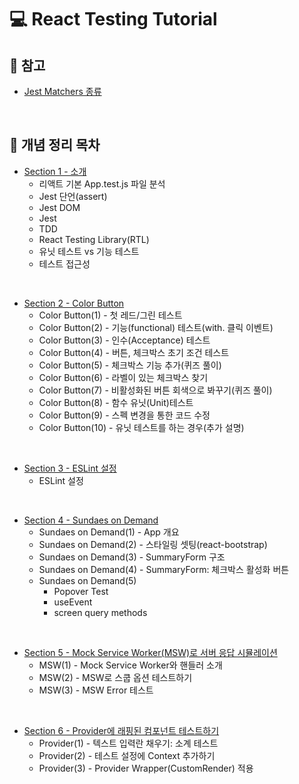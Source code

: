 # 💻 React Testing Tutorial

## 📖 참고

- [Jest Matchers 종류](https://github.com/ssi02014/React-Testing-Tutorials/blob/master/readme/jest-matchers.md)

<br />

## 📖 개념 정리 목차

- [Section 1 - 소개](https://github.com/ssi02014/React-Testing-Tutorials/blob/master/readme/section-1.md)
  - 리액트 기본 App.test.js 파일 분석
  - Jest 단언(assert)
  - Jest DOM
  - Jest
  - TDD
  - React Testing Library(RTL)
  - 유닛 테스트 vs 기능 테스트
  - 테스트 접근성

<br />

- [Section 2 - Color Button](https://github.com/ssi02014/React-Testing-Tutorials/blob/master/readme/section-2.md)
  - Color Button(1) - 첫 레드/그린 테스트
  - Color Button(2) - 기능(functional) 테스트(with. 클릭 이벤트)
  - Color Button(3) - 인수(Acceptance) 테스트
  - Color Button(4) - 버튼, 체크박스 초기 조건 테스트
  - Color Button(5) - 체크박스 기능 추가(퀴즈 풀이)
  - Color Button(6) - 라벨이 있는 체크박스 찾기
  - Color Button(7) - 비활성화된 버튼 회색으로 봐꾸기(퀴즈 풀이)
  - Color Button(8) - 함수 유닛(Unit)테스트
  - Color Button(9) - 스펙 변경을 통한 코드 수정
  - Color Button(10) - 유닛 테스트를 하는 경우(추가 설명)

<br />

- [Section 3 - ESLint 설정](https://github.com/ssi02014/React-Testing-Tutorials/blob/master/readme/section-3.md)
  - ESLint 설정

<br />

- [Section 4 - Sundaes on Demand](https://github.com/ssi02014/React-Testing-Tutorials/blob/master/readme/section-4.md)
  - Sundaes on Demand(1) - App 개요
  - Sundaes on Demand(2) - 스타일링 셋팅(react-bootstrap)
  - Sundaes on Demand(3) - SummaryForm 구조
  - Sundaes on Demand(4) - SummaryForm: 체크박스 활성화 버튼
  - Sundaes on Demand(5)
    - Popover Test
    - useEvent
    - screen query methods

<br />

- [Section 5 - Mock Service Worker(MSW)로 서버 응답 시뮬레이션](https://github.com/ssi02014/React-Testing-Tutorials/blob/master/readme/section-5.md)
  - MSW(1) - Mock Service Worker와 핸들러 소개
  - MSW(2) - MSW로 스쿱 옵션 테스트하기
  - MSW(3) - MSW Error 테스트

<br />

- [Section 6 - Provider에 래핑된 컴포넌트 테스트하기](https://github.com/ssi02014/React-Testing-Tutorials/blob/master/readme/section-6.md)
  - Provider(1) - 텍스트 입력란 채우기: 소계 테스트
  - Provider(2) - 테스트 설정에 Context 추가하기
  - Provider(3) - Provider Wrapper(CustomRender) 적용
